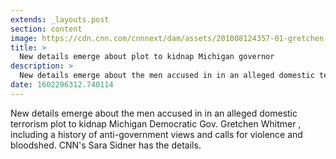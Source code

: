 ```yaml
--- 
extends: _layouts.post 
section: content 
image: https://cdn.cnn.com/cnnnext/dam/assets/201008124357-01-gretchen-whitmer-lead-image-super-tease.jpg 
title: > 
  New details emerge about plot to kidnap Michigan governor 
description: > 
  New details emerge about the men accused in in an alleged domestic terrorism plot to kidnap Michigan Democratic Gov.Gretchen Whitmer , including a history of anti-government views and calls for violence and bloodshed.CNN's Sara Sidner has the details. 
date: 1602296312.740114 
--- 
```

New details emerge about the men accused in in an alleged domestic terrorism plot to kidnap Michigan Democratic Gov. Gretchen Whitmer , including a history of anti-government views and calls for violence and bloodshed. CNN's Sara Sidner has the details.